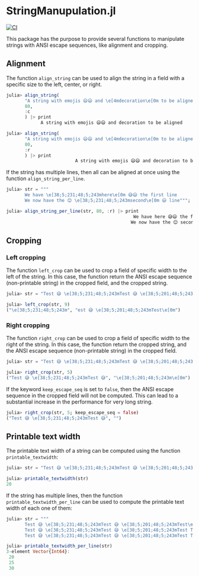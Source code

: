 StringManupulation.jl
=====================

[![CI](https://github.com/ronisbr/StringManipulation.jl/actions/workflows/ci.yml/badge.svg)](https://github.com/ronisbr/PrettyNumbers.jl/actions/workflows/ci.yml)

This package has the purpose to provide several functions to manipulate strings
with ANSI escape sequences, like alignment and cropping.

## Alignment

The function `align_string` can be used to align the string in a field with a
specific size to the left, center, or right.

```julia
julia> align_string(
       "A string with emojis 😃😃 and \e[4mdecoration\e[0m to be aligned",
       80,
       :c
       ) |> print
             A string with emojis 😃😃 and decoration to be aligned

julia> align_string(
       "A string with emojis 😃😃 and \e[4mdecoration\e[0m to be aligned",
       80,
       :r
       ) |> print
                          A string with emojis 😃😃 and decoration to be aligned
```

If the string has multiple lines, then all can be aligned at once using the
function `align_string_per_line`.

```julia
julia> str = """
       We have \e[38;5;231;48;5;243mhere\e[0m 😅😃 the first line
       We now have the 😊 \e[38;5;231;48;5;243msecond\e[0m 😃 line""";

julia> align_string_per_line(str, 80, :r) |> print
                                                We have here 😅😃 the first line
                                               We now have the 😊 second 😃 line
```

## Cropping

### Left cropping

The function `left_crop` can be used to crop a field of specific width to the
left of the string. In this case, the function return the ANSI escape sequence
(non-printable string) in the cropped field, and the cropped string.

```julia
julia> str = "Test 😅 \e[38;5;231;48;5;243mTest 😅 \e[38;5;201;48;5;243mTest\e[0m";

julia> left_crop(str, 9)
("\e[38;5;231;48;5;243m", "est 😅 \e[38;5;201;48;5;243mTest\e[0m")
```

### Right cropping

The function `right_crop` can be used to crop a field of specific width to the
right of the string. In this case, the function return the cropped string, and
the ANSI escape sequence (non-printable string) in the cropped field.

```julia
julia> str = "Test 😅 \e[38;5;231;48;5;243mTest 😅 \e[38;5;201;48;5;243mTest\e[0m";

julia> right_crop(str, 5)
("Test 😅 \e[38;5;231;48;5;243mTest 😅", "\e[38;5;201;48;5;243m\e[0m")
```

If the keyword `keep_escape_seq` is set to `false`, then the ANSI escape
sequence in the cropped field will not be computed. This can lead to a
substantial increase in the performance for very long string.

```julia
julia> right_crop(str, 5; keep_escape_seq = false)
("Test 😅 \e[38;5;231;48;5;243mTest 😅", "")
```

## Printable text width

The printable text width of a string can be computed using the function
`printable_textwidth`:

```julia
julia> str = "Test 😅 \e[38;5;231;48;5;243mTest 😅 \e[38;5;201;48;5;243mTest\e[0m";

julia> printable_textwidth(str)
20
```

If the string has multiple lines, then the function
`printable_textwidth_per_line` can be used to compute the printable text width
of each one of them:

```julia
julia> str = """
       Test 😅 \e[38;5;231;48;5;243mTest 😅 \e[38;5;201;48;5;243mTest\e[0m
       Test 😅 \e[38;5;231;48;5;243mTest 😅 \e[38;5;201;48;5;243mTest Test\e[0m
       Test 😅 \e[38;5;231;48;5;243mTest 😅 \e[38;5;201;48;5;243mTest Test Test\e[0m""";

julia> printable_textwidth_per_line(str)
3-element Vector{Int64}:
 20
 25
 30
```
